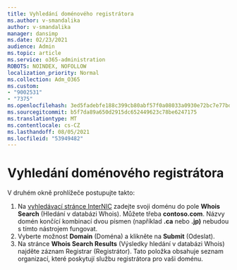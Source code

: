 ```yaml
---
title: Vyhledání doménového registrátora
ms.author: v-smandalika
author: v-smandalika
manager: dansimp
ms.date: 02/23/2021
audience: Admin
ms.topic: article
ms.service: o365-administration
ROBOTS: NOINDEX, NOFOLLOW
localization_priority: Normal
ms.collection: Adm_O365
ms.custom:
- "9002531"
- "7375"
ms.openlocfilehash: 3ed5fadebfe188c399cb80abf57f0a08033a0930e72bc7e77bd9ac889638fe60
ms.sourcegitcommit: b5f7da89a650d2915dc652449623c78be6247175
ms.translationtype: MT
ms.contentlocale: cs-CZ
ms.lasthandoff: 08/05/2021
ms.locfileid: "53949482"
---
```

# <a name="find-your-domain-registrar"></a>Vyhledání doménového registrátora

V druhém okně prohlížeče postupujte takto:

1. Na [vyhledávací stránce InterNIC](https://lookup.icann.org/) zadejte svoji doménu do pole **Whois Search** (Hledání v databázi Whois). Můžete třeba **contoso.com**. Názvy domén končící kombinací dvou písmen (například **.ca** nebo **.jp)** nebudou s tímto nástrojem fungovat.
2. Vyberte možnost **Domain** (Doména) a klikněte na **Submit** (Odeslat).
3. Na stránce **Whois Search Results** (Výsledky hledání v databázi Whois) najděte záznam Registrar (Registrátor). Tato položka obsahuje seznam organizací, které poskytují službu registrátora pro vaši doménu.
